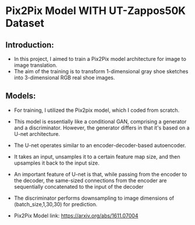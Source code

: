# Pix2Pix Model WITH UT-Zappos50K Dataset

## Introduction:
- In this project, I aimed to train a Pix2Pix model architecture for image to image translation.
- The aim of the training is to transform 1-dimensional gray shoe sketches into 3-dimensional RGB real shoe images.

## Models:
- For training, I utilized the Pix2pix model, which I coded from scratch.
- This model is essentially like a conditional GAN, comprising a generator and a discriminator. However, the generator differs in that it's based on a U-net architecture. 
- The U-net operates similar to an encoder-decoder-based autoencoder.
- It takes an input, unsamples it to a certain feature map size, and then upsamples it back to the input size.
- An important feature of U-net is that, while passing from the encoder to the decoder, the same-sized connections from the encoder are sequentially concatenated to the input of the decoder
- The discriminator performs downsampling to image dimensions of (batch_size,1,30,30) for prediction.

- Pix2Pix Model link: https://arxiv.org/abs/1611.07004


